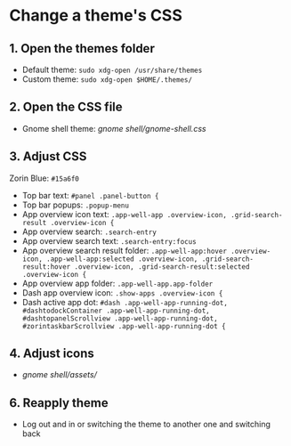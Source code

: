 # Change a theme's CSS

## 1. Open the themes folder
  - Default theme: ```sudo xdg-open /usr/share/themes```
  - Custom theme: ```sudo xdg-open $HOME/.themes/```
 
## 2. Open the CSS file
  - Gnome shell theme: *gnome shell/gnome-shell.css*
 
## 3. Adjust CSS
  Zorin Blue: <span color="#15a6f0">```#15a6f0```</span>
  - Top bar text: ```#panel .panel-button {```
  - Top bar popups: ```.popup-menu```
  - App overview icon text: ```.app-well-app .overview-icon, .grid-search-result .overview-icon {```
  - App overview search: ```.search-entry```
  - App overview search text: ```.search-entry:focus```
  - App overview search result folder: ```.app-well-app:hover .overview-icon, .app-well-app:selected .overview-icon, .grid-search-result:hover .overview-icon, .grid-search-result:selected .overview-icon {```
  - App overview app folder: ```.app-well-app.app-folder```
  - Dash app overview icon: ```.show-apps .overview-icon {```
  - Dash active app dot: ```#dash .app-well-app-running-dot, #dashtodockContainer .app-well-app-running-dot, #dashtopanelScrollview .app-well-app-running-dot, #zorintaskbarScrollview .app-well-app-running-dot {```

## 4. Adjust icons
  - *gnome shell/assets/*

## 6. Reapply theme
- Log out and in or switching the theme to another one and switching back
